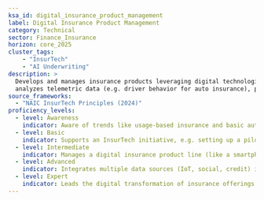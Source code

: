 ```yaml
---  
ksa_id: digital_insurance_product_management  
label: Digital Insurance Product Management  
category: Technical  
sector: Finance_Insurance  
horizon: core_2025  
cluster_tags: 
    - "InsurTech"
    - "AI Underwriting"
description: >  
  Develops and manages insurance products leveraging digital technologies (telematics, AI/ML for underwriting, digital platforms);  
  analyzes telemetric data (e.g. driver behavior for auto insurance), personalizes coverage, and improves claims processes through automation.  
source_frameworks:  
  - "NAIC InsurTech Principles (2024)"  
proficiency_levels:  
  - level: Awareness  
    indicator: Aware of trends like usage-based insurance and basic automation in claims; knows examples (like driver monitoring devices).  
  - level: Basic  
    indicator: Supports an InsurTech initiative, e.g. setting up a pilot for telematics-based policy pricing; uses software to collect and review relevant data under guidance.  
  - level: Intermediate  
    indicator: Manages a digital insurance product line (like a smartphone app-based insurance); interprets AI-generated risk scores for decision making; improves product features based on data analytics.  
  - level: Advanced  
    indicator: Integrates multiple data sources (IoT, social, credit) into underwriting models; works with data scientists to refine AI algorithms for risk and claims; ensures compliance with insurance regulations while innovating.  
  - level: Expert  
    indicator: Leads the digital transformation of insurance offerings; sets strategy for AI/telematics integration at company level; shapes regulatory discussions via NAIC or industry forums on InsurTech adoption.  
---  
```


